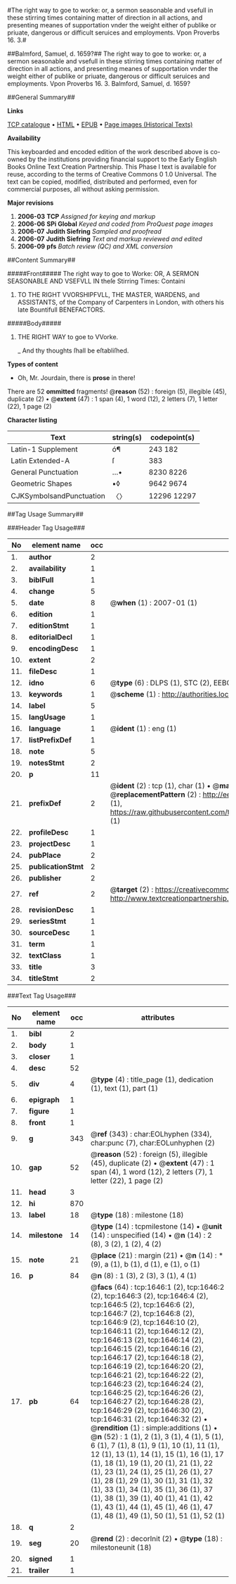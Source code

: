 #The right way to goe to worke: or, a sermon seasonable and vsefull in these stirring times containing matter of direction in all actions, and presenting meanes of supportation vnder the weight either of publike or priuate, dangerous or difficult seruices and employments. Vpon Proverbs 16. 3.#

##Balmford, Samuel, d. 1659?##
The right way to goe to worke: or, a sermon seasonable and vsefull in these stirring times containing matter of direction in all actions, and presenting meanes of supportation vnder the weight either of publike or priuate, dangerous or difficult seruices and employments. Vpon Proverbs 16. 3.
Balmford, Samuel, d. 1659?

##General Summary##

**Links**

[TCP catalogue](http://www.ota.ox.ac.uk/tcp/)  • 
[HTML](http://tei.it.ox.ac.uk/tcp/Texts-HTML/free/A00/A00541.html)  • 
[EPUB](http://tei.it.ox.ac.uk/tcp/Texts-EPUB/free/A00/A00541.epub) • 
[Page images (Historical Texts)](https://data.historicaltexts.jisc.ac.uk/view?pubId=eebo-99837330e&pageId=eebo-99837330e-1646-1)

**Availability**

This keyboarded and encoded edition of the
	       work described above is co-owned by the institutions
	       providing financial support to the Early English Books
	       Online Text Creation Partnership. This Phase I text is
	       available for reuse, according to the terms of Creative
	       Commons 0 1.0 Universal. The text can be copied,
	       modified, distributed and performed, even for
	       commercial purposes, all without asking permission.

**Major revisions**

1. __2006-03__ __TCP__ *Assigned for keying and markup*
1. __2006-06__ __SPi Global__ *Keyed and coded from ProQuest page images*
1. __2006-07__ __Judith Siefring__ *Sampled and proofread*
1. __2006-07__ __Judith Siefring__ *Text and markup reviewed and edited*
1. __2006-09__ __pfs__ *Batch review (QC) and XML conversion*

##Content Summary##

#####Front#####
The right way to goe to Worke: OR, A SERMON SEASONABLE AND VSEFVLL IN theſe Stirring Times: Containi
1. TO THE RIGHT VVORSHIPFVLL, THE MASTER, WARDENS, and ASSISTANTS, of the Company of Carpenters in London, with others his late Bountifull BENEFACTORS.

#####Body#####

1. THE RIGHT WAY to goe to VVorke.

    _ And thy thoughts ſhall be eſtabliſhed.

**Types of content**

  * Oh, Mr. Jourdain, there is **prose** in there!

There are 52 **ommitted** fragments! 
 @__reason__ (52) : foreign (5), illegible (45), duplicate (2)  •  @__extent__ (47) : 1 span (4), 1 word (12), 2 letters (7), 1 letter (22), 1 page (2)

**Character listing**


|Text|string(s)|codepoint(s)|
|---|---|---|
|Latin-1 Supplement|ó¶|243 182|
|Latin Extended-A|ſ|383|
|General Punctuation|…•|8230 8226|
|Geometric Shapes|▪◊|9642 9674|
|CJKSymbolsandPunctuation|〈〉|12296 12297|

##Tag Usage Summary##

###Header Tag Usage###

|No|element name|occ|attributes|
|---|---|---|---|
|1.|__author__|2||
|2.|__availability__|1||
|3.|__biblFull__|1||
|4.|__change__|5||
|5.|__date__|8| @__when__ (1) : 2007-01 (1)|
|6.|__edition__|1||
|7.|__editionStmt__|1||
|8.|__editorialDecl__|1||
|9.|__encodingDesc__|1||
|10.|__extent__|2||
|11.|__fileDesc__|1||
|12.|__idno__|6| @__type__ (6) : DLPS (1), STC (2), EEBO-CITATION (1), PROQUEST (1), VID (1)|
|13.|__keywords__|1| @__scheme__ (1) : http://authorities.loc.gov/ (1)|
|14.|__label__|5||
|15.|__langUsage__|1||
|16.|__language__|1| @__ident__ (1) : eng (1)|
|17.|__listPrefixDef__|1||
|18.|__note__|5||
|19.|__notesStmt__|2||
|20.|__p__|11||
|21.|__prefixDef__|2| @__ident__ (2) : tcp (1), char (1)  •  @__matchPattern__ (2) : ([0-9\-]+):([0-9IVX]+) (1), (.+) (1)  •  @__replacementPattern__ (2) : http://eebo.chadwyck.com/downloadtiff?vid=$1&page=$2 (1), https://raw.githubusercontent.com/textcreationpartnership/Texts/master/tcpchars.xml#$1 (1)|
|22.|__profileDesc__|1||
|23.|__projectDesc__|1||
|24.|__pubPlace__|2||
|25.|__publicationStmt__|2||
|26.|__publisher__|2||
|27.|__ref__|2| @__target__ (2) : https://creativecommons.org/publicdomain/zero/1.0/ (1), http://www.textcreationpartnership.org/docs/. (1)|
|28.|__revisionDesc__|1||
|29.|__seriesStmt__|1||
|30.|__sourceDesc__|1||
|31.|__term__|1||
|32.|__textClass__|1||
|33.|__title__|3||
|34.|__titleStmt__|2||


###Text Tag Usage###

|No|element name|occ|attributes|
|---|---|---|---|
|1.|__bibl__|2||
|2.|__body__|1||
|3.|__closer__|1||
|4.|__desc__|52||
|5.|__div__|4| @__type__ (4) : title_page (1), dedication (1), text (1), part (1)|
|6.|__epigraph__|1||
|7.|__figure__|1||
|8.|__front__|1||
|9.|__g__|343| @__ref__ (343) : char:EOLhyphen (334), char:punc (7), char:EOLunhyphen (2)|
|10.|__gap__|52| @__reason__ (52) : foreign (5), illegible (45), duplicate (2)  •  @__extent__ (47) : 1 span (4), 1 word (12), 2 letters (7), 1 letter (22), 1 page (2)|
|11.|__head__|3||
|12.|__hi__|870||
|13.|__label__|18| @__type__ (18) : milestone (18)|
|14.|__milestone__|14| @__type__ (14) : tcpmilestone (14)  •  @__unit__ (14) : unspecified (14)  •  @__n__ (14) : 2 (8), 3 (2), 1 (2), 4 (2)|
|15.|__note__|21| @__place__ (21) : margin (21)  •  @__n__ (14) : * (9), a (1), b (1), d (1), e (1), o (1)|
|16.|__p__|84| @__n__ (8) : 1 (3), 2 (3), 3 (1), 4 (1)|
|17.|__pb__|64| @__facs__ (64) : tcp:1646:1 (2), tcp:1646:2 (2), tcp:1646:3 (2), tcp:1646:4 (2), tcp:1646:5 (2), tcp:1646:6 (2), tcp:1646:7 (2), tcp:1646:8 (2), tcp:1646:9 (2), tcp:1646:10 (2), tcp:1646:11 (2), tcp:1646:12 (2), tcp:1646:13 (2), tcp:1646:14 (2), tcp:1646:15 (2), tcp:1646:16 (2), tcp:1646:17 (2), tcp:1646:18 (2), tcp:1646:19 (2), tcp:1646:20 (2), tcp:1646:21 (2), tcp:1646:22 (2), tcp:1646:23 (2), tcp:1646:24 (2), tcp:1646:25 (2), tcp:1646:26 (2), tcp:1646:27 (2), tcp:1646:28 (2), tcp:1646:29 (2), tcp:1646:30 (2), tcp:1646:31 (2), tcp:1646:32 (2)  •  @__rendition__ (1) : simple:additions (1)  •  @__n__ (52) : 1 (1), 2 (1), 3 (1), 4 (1), 5 (1), 6 (1), 7 (1), 8 (1), 9 (1), 10 (1), 11 (1), 12 (1), 13 (1), 14 (1), 15 (1), 16 (1), 17 (1), 18 (1), 19 (1), 20 (1), 21 (1), 22 (1), 23 (1), 24 (1), 25 (1), 26 (1), 27 (1), 28 (1), 29 (1), 30 (1), 31 (1), 32 (1), 33 (1), 34 (1), 35 (1), 36 (1), 37 (1), 38 (1), 39 (1), 40 (1), 41 (1), 42 (1), 43 (1), 44 (1), 45 (1), 46 (1), 47 (1), 48 (1), 49 (1), 50 (1), 51 (1), 52 (1)|
|18.|__q__|2||
|19.|__seg__|20| @__rend__ (2) : decorInit (2)  •  @__type__ (18) : milestoneunit (18)|
|20.|__signed__|1||
|21.|__trailer__|1||
